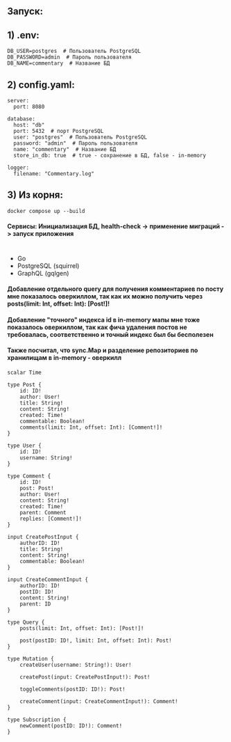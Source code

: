 ## Запуск: 

## 1) .env:
```
DB_USER=postgres  # Пользователь PostgreSQL
DB_PASSWORD=admin  # Пароль пользователя
DB_NAME=commentary  # Название БД
```
## 2) config.yaml:
```
server:
  port: 8080

database:
  host: "db"
  port: 5432  # порт PostgreSQL
  user: "postgres"  # Пользователь PostgreSQL
  password: "admin"  # Пароль пользователя
  name: "commentary"  # Название БД
  store_in_db: true  # true - сохранение в БД, false - in-memory

logger:
  filename: "Commentary.log"
```
## 3) Из корня:
```
docker compose up --build
```

#### Сервисы: Инициализация БД, health-check -> применение миграций -> запуск приложения  


#
- Go
- PostgreSQL (squirrel)
- GraphQL (gqlgen)


#### Добавление отдельного query для получения комментариев по посту мне показалось оверкиллом, так как их можно получить через posts(limit: Int, offset: Int): [Post!]!

#### Добавление "точного" индекса id в in-memory мапы мне тоже показалось оверкиллом, так как фича удаления постов не требовалась, соответственно и точный индекс был бы бесполезен

#### Также посчитал, что sync.Map и разделение репозиториев по хранилищам в in-memory - оверкилл

```
scalar Time

type Post {
    id: ID!
    author: User!
    title: String!
    content: String!
    created: Time!
    commentable: Boolean!
    comments(limit: Int, offset: Int): [Comment!]!
}

type User {
    id: ID!
    username: String!
}

type Comment {
    id: ID!
    post: Post!
    author: User!
    content: String!
    created: Time!
    parent: Comment
    replies: [Comment!]!
}

input CreatePostInput {
    authorID: ID!
    title: String!
    content: String!
    commentable: Boolean!
}

input CreateCommentInput {
    authorID: ID!
    postID: ID!
    content: String!
    parent: ID
}

type Query {
    posts(limit: Int, offset: Int): [Post!]!

    post(postID: ID!, limit: Int, offset: Int): Post!
}

type Mutation {
    createUser(username: String!): User!

    createPost(input: CreatePostInput!): Post!

    toggleComments(postID: ID!): Post!

    createComment(input: CreateCommentInput!): Comment!
}

type Subscription {
    newComment(postID: ID!): Comment!
}
```
